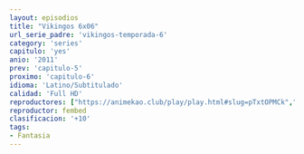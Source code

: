 ```yaml
---
layout: episodios
title: "Vikingos 6x06"
url_serie_padre: 'vikingos-temporada-6'
category: 'series'
capitulo: 'yes'
anio: '2011'
prev: 'capitulo-5'
proximo: 'capitulo-6'
idioma: 'Latino/Subtitulado'
calidad: 'Full HD'
reproductores: ["https://animekao.club/play/play.html#slug=pTxtOPMCk","https://animekao.club/kaodrive/embed.php?data=pV4fb6/ToTDLMZ6oHDU0RFSNqZ++aa9dQZADqwyDyzS22cOtn+lQHIo7XLxEOdGtlUDJMNvmk7/eOrxrmZL/3WisrWL+9xVgNxLRbkVMkWrlQeaa3u6G9/UJDXo2mIGHmo2aKHqUEiCEzVenN/FY8JcoROwpgYZ9+RPu0vXocBi83tu8YkEmwvZ8zaX9zwQVCnIhbE9YPr35tpNSPpN9q8wOm9OT52naSJYjn09Z28qNsaKGxT9/ur4i8DCtrI8QAB9G99DXqGNk7lEQ+8Vml3LtX/I9f/kPtnCemA551oiZA6e11+NdIBhNgN9QPBM+ssa3FIEVogI+XhDWXBRAinubJ0cJScudvE40G3AX0hI4JA2dYjgBW04lsZcmsaKtr5klE6VUC97uVrP54freMA==","https://upstream.to/embed-and565w7a1ep.html","https://www.ilovefembed.best/v/0yngdcldgy13qnj","https://www.ilovefembed.best/v/0yngdcldgy13qnj","https://player.premiumstream.live/player.php?id=MTUy&sub=https://sub.cuevana2.io/vtt-sub/sub7/Vikings.S06E06.vtt","https://upstream.to/embed-aa67ganzyp1r.html"]
reproductor: fembed
clasificacion: '+10'
tags:
- Fantasia
---
```












